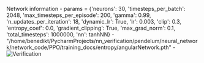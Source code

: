 Network information
    - 	params = {'neurons': 30, 'timesteps_per_batch': 2048, 'max_timesteps_per_episode': 200, 'gamma': 0.99, 'n_updates_per_iteration': 18, 'dynamic_lr': True, 'lr': 0.003, 'clip': 0.3, 'entropy_coef': 0.0, 'gradient_clipping': True, 'max_grad_norm': 0.1, 'total_timesteps': 1000000, 'nn': tanhNN}
    - "/home/benedikt/PycharmProjects/nn_verification/pendelum/neural_network/network_code/PPO/training_docs/entropy/angularNetwork.pth"
    - ![Verification](/home/benedikt/PycharmProjects/nn_verification/pendelum/cora/verification.jpg)

